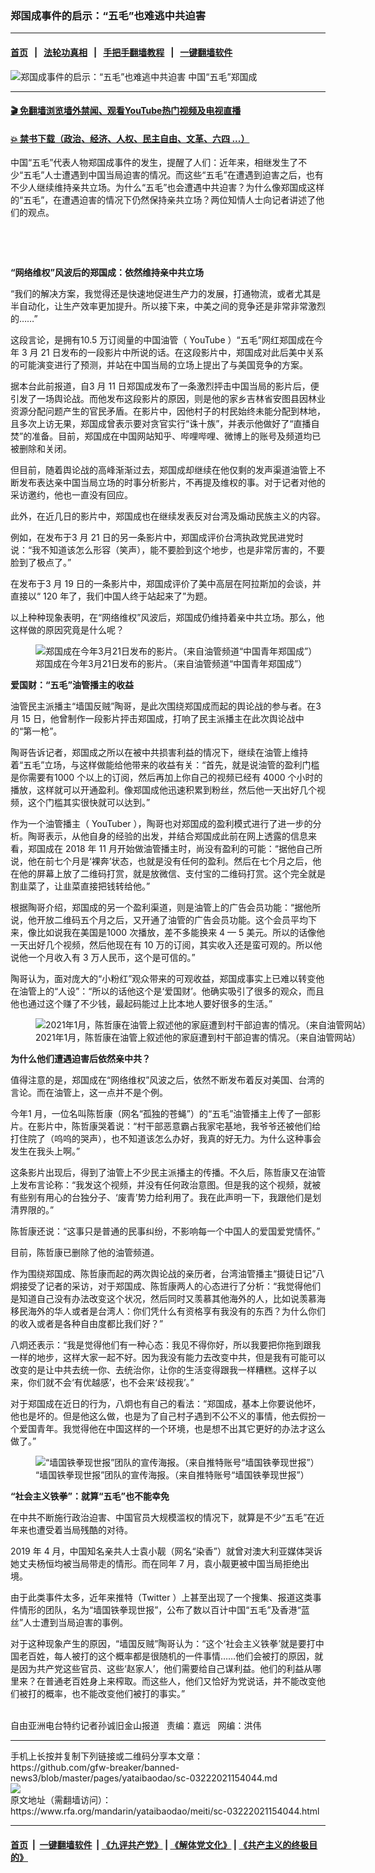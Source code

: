 ### 郑国成事件的启示：“五毛”也难逃中共迫害
------------------------

#### [首页](https://github.com/gfw-breaker/banned-news3/blob/master/README.md) &nbsp;&nbsp;|&nbsp;&nbsp; [法轮功真相](https://github.com/begood0513/basic/blob/master/README.md)  &nbsp;&nbsp;|&nbsp;&nbsp; [手把手翻墙教程](https://github.com/gfw-breaker/guides/wiki)  &nbsp;&nbsp;|&nbsp;&nbsp; [一键翻墙软件](https://github.com/gfw-breaker/nogfw/blob/master/README.md)  



<div id="headerimg">
 <img alt="郑国成事件的启示：“五毛”也难逃中共迫害" src="https://www.rfa.org/mandarin/yataibaodao/meiti/sc-03222021154044.html/@@images/becbeeaf-35ff-4e56-b5b1-14fa0b71d920.jpeg" title="郑国成事件的启示：“五毛”也难逃中共迫害"/>
 <span class="lead_image_caption">
  中国“五毛”郑国成
 </span>
 <!-- zoomattribute -->
</div>

<hr/>


#### [ 🎬  免翻墙浏览墙外禁闻、观看YouTube热门视频及电视直播](https://github.com/gfw-breaker/HelloWorld)

#### [ 💥  禁书下载（政治、经济、人权、民主自由、文革、六四 ...）](https://github.com/gfw-breaker/books/blob/master/README.md)

<div id="storytext">
 <p>
 </p>
 <p>
  中国“五毛”代表人物郑国成事件的发生，提醒了人们：近年来，相继发生了不少“五毛”人士遭遇到中国当局迫害的情况。而这些“五毛”在遭遇到迫害之后，也有不少人继续维持亲共立场。为什么“五毛”也会遭遇中共迫害？为什么像郑国成这样的“五毛”，在遭遇迫害的情况下仍然保持亲共立场？两位知情人士向记者讲述了他们的观点。
 </p>
 <p>
  <br/>
 </p>
 <p>
  <br/>
 </p>
 <p>
  <strong>
   “网络维权”风波后的郑国成：依然维持亲中共立场
  </strong>
 </p>
 <p>
  “我们的解决方案，我觉得还是快速地促进生产力的发展，打通物流，或者尤其是半自动化，让生产效率更加提升。所以接下来，中美之间的竞争还是非常非常激烈的……”
 </p>
 <p>
  这段言论，是拥有10.5
  <span>
   万订阅量的中国油管（
  </span>
  YouTube
  <span>
   ）“五毛”网红郑国成在今年
  </span>
  3
  <span>
   月
  </span>
  21
  <span>
   日发布的一段影片中所说的话。在这段影片中，郑国成对此后美中关系的可能演变进行了预测，并站在中国当局的立场上提出了与美国竞争的方案。
  </span>
 </p>
 <p>
  据本台此前报道，自3
  <span>
   月
  </span>
  11
  <span>
   日郑国成发布了一条激烈抨击中国当局的影片后，便引发了一场舆论战。而他发布这段影片的原因，则是他的家乡吉林省安图县因林业资源分配问题产生的官民矛盾。在影片中，因他村子的村民始终未能分配到林地，且多次上访无果，郑国成曾表示要对贪官实行“诛十族”，并表示他做好了“直播自焚”的准备。目前，郑国成在中国网站知乎、哔哩哔哩、微博上的账号及频道均已被删除和关闭。
  </span>
 </p>
 <p>
  但目前，随着舆论战的高峰渐渐过去，郑国成却继续在他仅剩的发声渠道油管上不断发布表达亲中国当局立场的时事分析影片，不再提及维权的事。对于记者对他的采访邀约，他也一直没有回应。
 </p>
 <p>
  此外，在近几日的影片中，郑国成也在继续发表反对台湾及煽动民族主义的内容。
 </p>
 <p>
  例如，在发布于3
  <span>
   月
  </span>
  21
  <span>
   日的另一条影片中，郑国成评价台湾执政党民进党时说：“我不知道该怎么形容（笑声），能不要脸到这个地步，也是非常厉害的，不要脸到了极点了。”
  </span>
 </p>
 <p>
  在发布于3
  <span>
   月
  </span>
  19
  <span>
   日的一条影片中，郑国成评价了美中高层在阿拉斯加的会谈，并直接以“
  </span>
  120
  <span>
   年了，我们中国人终于站起来了”为题。
  </span>
 </p>
 <p>
  以上种种现象表明，在“网络维权”风波后，郑国成仍维持着亲中共立场。那么，他这样做的原因究竟是什么呢？
 </p>
 <p>
  <figure class="image-richtext image-inline captioned" style="width:620px;">
   <img alt="郑国成在今年3月21日发布的影片。（来自油管频道“中国青年郑国成”）" src="https://www.rfa.org/mandarin/yataibaodao/meiti/sc-03222021154044.html/sc0322b.jpg/@@images/cabafb99-daaf-4843-93b4-96be0378023e.jpeg" title="sc0322b.jpg"/>
   <figcaption class="image-caption">
    郑国成在今年3月21日发布的影片。（来自油管频道“中国青年郑国成”）
   </figcaption>
   <small>
   </small>
  </figure>
 </p>
 <p>
  <strong>
   爱国财：“五毛”油管播主的收益
  </strong>
 </p>
 <p>
  油管民主派播主“墙国反贼”陶哥，是此次围绕郑国成而起的舆论战的参与者。在3
  <span>
   月
  </span>
  15
  <span>
   日，他曾制作一段影片抨击郑国成，打响了民主派播主在此次舆论战中的“第一枪”。
  </span>
 </p>
 <p>
  陶哥告诉记者，郑国成之所以在被中共损害利益的情况下，继续在油管上维持着“五毛”立场，与这样做能给他带来的收益有关：“首先，就是说油管的盈利门槛是你需要有1000
  <span>
   个以上的订阅，然后再加上你自己的视频已经有
  </span>
  4000
  <span>
   个小时的播放，这样就可以开通盈利。像郑国成他迅速积累到粉丝，然后他一天出好几个视频，这个门槛其实很快就可以达到。”
  </span>
 </p>
 <p>
  <span>
   作为一个油管播主（
  </span>
  YouTuber
  <span>
   ），陶哥也对郑国成的盈利模式进行了进一步的分析。陶哥表示，从他自身的经验的出发，并结合郑国成此前在网上透露的信息来看，郑国成在
  </span>
  2018
  <span>
   年
  </span>
  11
  <span>
   月开始做油管播主时，尚没有盈利的可能：“据他自己所说，他在前七个月是‘裸奔’状态，也就是没有任何的盈利。然后在七个月之后，他在他的屏幕上放了二维码打赏，就是放微信、支付宝的二维码打赏。这个完全就是割韭菜了，让韭菜直接把钱转给他。”
  </span>
 </p>
 <p>
  根据陶哥介绍，郑国成的另一个盈利渠道，则是油管上的广告会员功能：“据他所说，他开放二维码五个月之后，又开通了油管的广告会员功能。这个会员平均下来，像比如说我在美国是1000
  <span>
   次播放，差不多能换来
  </span>
  4
  <span>
   —
  </span>
  5
  <span>
   美元。所以的话像他一天出好几个视频，然后他现在有
  </span>
  10
  <span>
   万的订阅，其实收入还是蛮可观的。所以他说他一个月收入有
  </span>
  3
  <span>
   万人民币，这个是可信的。”
  </span>
 </p>
 <p>
  <span>
   陶哥认为，面对庞大的“小粉红”观众带来的可观收益，郑国成事实上已难以转变他在油管上的“人设”：“所以的话他这个是‘爱国财’。他确实吸引了很多的观众，而且他也通过这个赚了不少钱，最起码能过上比本地人要好很多的生活。”
  </span>
 </p>
 <p>
  <span>
   <figure class="image-richtext image-inline captioned" style="width:620px;">
    <img alt="2021年1月，陈哲康在油管上叙述他的家庭遭到村干部迫害的情况。（来自油管网站）" src="https://www.rfa.org/mandarin/yataibaodao/meiti/sc-03222021154044.html/sc0322c.jpg/@@images/ee03e3f4-17fb-4354-8ea3-74f5242620a2.jpeg" title="sc0322c.jpg"/>
    <figcaption class="image-caption">
     2021年1月，陈哲康在油管上叙述他的家庭遭到村干部迫害的情况。（来自油管网站）
    </figcaption>
    <small>
    </small>
   </figure>
  </span>
 </p>
 <p>
  <strong>
   为什么他们遭遇迫害后依然亲中共？
  </strong>
 </p>
 <p>
  值得注意的是，郑国成在“网络维权”风波之后，依然不断发布着反对美国、台湾的言论。而在油管上，这一点并不是个例。
 </p>
 <p>
  今年1
  <span>
   月，一位名叫陈哲康（网名“孤独的苍蝇”）的“五毛”油管播主上传了一部影片。在影片中，陈哲康哭着说：“村干部恶意霸占我家宅基地，我爷爷还被他们给打住院了（呜呜的哭声），也不知道该怎么办好，我真的好无力。为什么这种事会发生在我头上啊。”
  </span>
 </p>
 <p>
  这条影片出现后，得到了油管上不少民主派播主的传播。不久后，陈哲康又在油管上发布言论称：“我发这个视频，并没有任何政治意图。但是我的这个视频，就被有些别有用心的台独分子、‘废青’势力给利用了。我在此声明一下，我跟他们是划清界限的。”
 </p>
 <p>
  陈哲康还说：“这事只是普通的民事纠纷，不影响每一个中国人的爱国爱党情怀。”
 </p>
 <p>
  目前，陈哲康已删除了他的油管频道。
 </p>
 <p>
  作为围绕郑国成、陈哲康而起的两次舆论战的亲历者，台湾油管播主“摄徒日记”八炯接受了记者的采访，对于郑国成、陈哲康两人的心态进行了分析：“我觉得他们是知道自己没有办法改变这个状况，然后同时又羡慕其他海外的人，比如说羡慕海移民海外的华人或者是台湾人：你们凭什么有资格享有我没有的东西？为什么你们的收入或者是各种自由度都比我们好？”
 </p>
 <p>
  八炯还表示：“我是觉得他们有一种心态：我见不得你好，所以我要把你拖到跟我一样的地步，这样大家一起不好。因为我没有能力去改变中共，但是我有可能可以改变的是让中共去统一你、去统治你，让你的生活变得跟我一样糟糕。这样子以来，你们就不会‘有优越感’，也不会来‘歧视我’。”
 </p>
 <p>
  对于郑国成在近日的行为，八炯也有自己的看法：“郑国成，基本上你要说他坏，他也是坏的。但是他这么做，也是为了自己村子遇到不公不义的事情，他去假扮一个爱国青年。我觉得他在中国这样的一个环境，也是想不出其它更好的办法才这么做了。”
 </p>
 <p>
  <figure class="image-richtext image-inline captioned" style="width:620px;">
   <img alt="“墙国铁拳现世报”团队的宣传海报。（来自推特账号“墙国铁拳现世报”）" src="https://www.rfa.org/mandarin/yataibaodao/meiti/sc-03222021154044.html/sc0322a.jpg/@@images/c6a3471f-234b-441a-ae56-afd4576cf796.jpeg" title="sc0322a.jpg"/>
   <figcaption class="image-caption">
    “墙国铁拳现世报”团队的宣传海报。（来自推特账号“墙国铁拳现世报”）
   </figcaption>
   <small>
   </small>
  </figure>
 </p>
 <p>
  <strong>
   “社会主义铁拳”：就算“五毛”也不能幸免
  </strong>
 </p>
 <p>
  在中共不断施行政治迫害、中国官员大规模滥权的情况下，就算是不少“五毛”在近年来也遭受着当局残酷的对待。
 </p>
 <p>
  2019
  <span>
   年
  </span>
  4
  <span>
   月，中国知名亲共人士袁小靓（网名“染香”）就曾对澳大利亚媒体哭诉她丈夫杨恒均被当局带走的情形。而在同年
  </span>
  7
  <span>
   月，袁小靓更被中国当局拒绝出境。
  </span>
 </p>
 <p>
  由于此类事件太多，近年来推特（Twitter
  <span>
   ）上甚至出现了一个搜集、报道这类事件情形的团队，名为“墙国铁拳现世报”，公布了数以百计中国“五毛”及香港“蓝丝”人士遭到当局迫害的事例。
  </span>
 </p>
 <p>
  对于这种现象产生的原因，“墙国反贼”陶哥认为：“这个‘社会主义铁拳’就是要打中国老百姓，每人被打的这个概率都是很随机的一件事情……他们会被打的原因，就是因为共产党这些官员、这些‘赵家人’，他们需要给自己谋利益。他们的利益从哪里来？在普通老百姓身上来榨取。而这些人，他们又恰好为党说话，并不能改变他们被打的概率，也不能改变他们被打的事实。”
 </p>
 <p>
  <br/>
  自由亚洲电台特约记者孙诚旧金山报道   责编：嘉远   网编：洪伟
 </p>
</div>

<hr/>
手机上长按并复制下列链接或二维码分享本文章：<br/>
https://github.com/gfw-breaker/banned-news3/blob/master/pages/yataibaodao/sc-03222021154044.md <br/>
<a href='https://github.com/gfw-breaker/banned-news3/blob/master/pages/yataibaodao/sc-03222021154044.md'><img src='https://github.com/gfw-breaker/banned-news3/blob/master/pages/yataibaodao/sc-03222021154044.md.png'/></a> <br/>
原文地址（需翻墙访问）：https://www.rfa.org/mandarin/yataibaodao/meiti/sc-03222021154044.html


------------------------
#### [首页](https://github.com/gfw-breaker/banned-news3/blob/master/README.md) &nbsp;|&nbsp; [一键翻墙软件](https://github.com/gfw-breaker/nogfw/blob/master/README.md) &nbsp;| [《九评共产党》](https://github.com/gfw-breaker/9ping.md/blob/master/README.md#九评之一评共产党是什么) | [《解体党文化》](https://github.com/gfw-breaker/jtdwh.md/blob/master/README.md) | [《共产主义的终极目的》](https://github.com/gfw-breaker/gczydzjmd.md/blob/master/README.md)


<img src='http://gfw-breaker.win/banned-news3/pages/yataibaodao/sc-03222021154044.md' width='0px' height='0px'/>